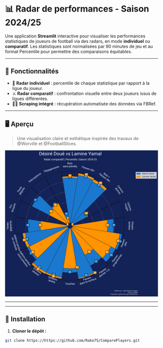 # 📊 Radar de performances - Saison 2024/25

Une application **Streamlit** interactive pour visualiser les performances statistiques de joueurs de football via des radars, en mode **individuel** ou **comparatif**. Les statistiques sont normalisées par 90 minutes de jeu et au format Percentile pour permettre des comparaisons équitables.

---

## 🚀 Fonctionnalités

- 🎯 **Radar individuel** : percentile de chaque statistique par rapport à la ligue du joueur.
- ⚔️ **Radar comparatif** : confrontation visuelle entre deux joueurs issus de ligues différentes.
- 🕵️‍♂️ **Scraping intégré** : récupération automatisée des données via FBRef.

---

## 🖥️ Aperçu

> Une visualisation claire et esthétique inspirée des travaux de @Worville et @FootballSlices.

![aperçu radar](Radar_comparatif_app.png)

---


---

## 🔧 Installation

1. **Cloner le dépôt :**

```bash
git clone https://https://github.com/Rako75/ComparePlayers.git
